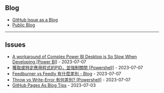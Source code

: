 
Blog
---

- [GitHub Issue as a Blog](https://github.com/dylanninin/dylanninin.com/issues/72)
- [Public Blog](https://dylanninin.com)

---

Issues
---

- [A workaround of Complex Power BI Desktop is So Slow When Developing [Power BI]](https://github.com/MaxwellBest/dylanninin.com/issues/287) - 2023-07-07
- [獲取或特定應用程式的PID，並強制關閉 [Powershell]](https://github.com/MaxwellBest/dylanninin.com/issues/284) - 2023-07-07
- [Feedburner vs Feedly 有什麼差別 - Blog](https://github.com/MaxwellBest/dylanninin.com/issues/282) - 2023-07-07
- [Throw vs Write-Error 有何差別? [Powershell]](https://github.com/MaxwellBest/dylanninin.com/issues/281) - 2023-07-07
- [GitHub Pages As Blog Tips](https://github.com/MaxwellBest/dylanninin.com/issues/3) - 2023-07-03
